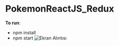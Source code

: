 # PokemonReactJS_Redux
 <b>To run</b>:<br>
* npm install
* npm start
![Ekran Alıntısı](https://user-images.githubusercontent.com/26633192/74873033-71909f00-536f-11ea-8f04-ee30d0764c0d.PNG)
